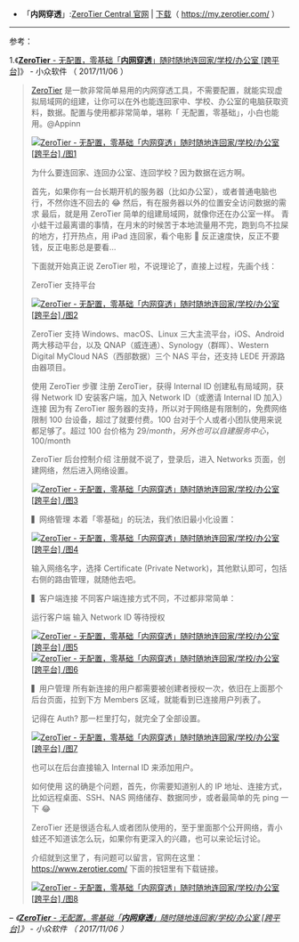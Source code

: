 - 「**内网穿透**」:[ZeroTier Central 官网](https://my.zerotier.com/)  | [下载](https://download.zerotier.com/dist/ZeroTier%20One.msi)（ https://my.zerotier.com/ ）

------------------------------------------------------

参考：

1.《[**ZeroTier** - 无配置，零基础「**内网穿透**」随时随地连回家/学校/办公室 [跨平台]](https://www.appinn.com/zerotier-one/)》 - 小众软件 （ 2017/11/06 ）

<blockquote cite="https://www.appinn.com/zerotier-one/">
     
  [ZeroTier](https://www.appinn.com/zerotier-one/) 是一款非常简单易用的内网穿透工具，不需要配置，就能实现虚拟局域网的组建，让你可以在外也能连回家中、学校、办公室的电脑获取资料，数据。配置与使用都非常简单，堪称「 无配置，零基础」，小白也能用。@Appinn

<a href="https://www.appinn.com/zerotier-one/">
<img src="https://camo.githubusercontent.com/d1c5011ad4c8fd14bb9dff584e271e9b031c3f36/68747470733a2f2f696d67332e617070696e6e2e636f6d2f696d616765732f3230313731312f6466696939736a77306165376964732d322e6a7067216f" border="0" alt="ZeroTier - 无配置，零基础「内网穿透」随时随地连回家/学校/办公室 [跨平台] /图1" title="ZeroTier - 无配置，零基础「内网穿透」随时随地连回家/学校/办公室 [跨平台] /图1"></a>

为什么要连回家、连回办公室、连回学校？因为数据在远方啊。

首先，如果你有一台长期开机的服务器（比如办公室），或者普通电脑也行，不然你连不回去的 😂
然后，有在服务器以外的位置安全访问数据的需求
最后，就是用 ZeroTier 简单的组建局域网，就像你还在办公室一样。
青小蛙干过最离谱的事情，在月末的时候苦于本地流量用不完，跑到鸟不拉屎的地方，打开热点，用 iPad 连回家，看个电影 🤤 反正速度快，反正不要钱，反正电影总是要看…

下面就开始真正说 ZeroTier 啦，不说理论了，直接上过程，先画个线：

ZeroTier 支持平台

<a href="https://www.appinn.com/zerotier-one/">
<img src="https://camo.githubusercontent.com/1af904aef93d09e5a25f651e5dcecc091392ad99/68747470733a2f2f696d67332e617070696e6e2e636f6d2f696d616765732f3230313731312f64636a72383471767761616575397a2e6a7067216f" border="0" alt="ZeroTier - 无配置，零基础「内网穿透」随时随地连回家/学校/办公室 [跨平台] /图2" title="ZeroTier - 无配置，零基础「内网穿透」随时随地连回家/学校/办公室 [跨平台] /图2"></a>

ZeroTier 支持 Windows、macOS、Linux 三大主流平台，iOS、Android 两大移动平台，以及 QNAP（威连通）、Synology（群晖）、Western Digital MyCloud NAS（西部数据）三个 NAS 平台，还支持 LEDE 开源路由器项目。

使用 ZeroTier 步骤
注册 ZeroTier，获得 Internal ID
创建私有局域网，获得 Network ID
安装客户端，加入 Network ID（或邀请 Internal ID 加入）
连接
因为有 ZeroTier 服务器的支持，所以对于网络是有限制的，免费网络限制 100 台设备，超过了就要付费。100 台对于个人或者小团队使用来说都足够了。超过 100 台价格为 $29/month，另外也可以自建服务中心，$100/month

ZeroTier 后台控制介绍
注册就不说了，登录后，进入 Networks 页面，创建网络，然后进入网络设置。

<a href="https://www.appinn.com/zerotier-one/">
<img src="https://camo.githubusercontent.com/a30e26596623dee499cc9067f618ac11dca0d29d/68747470733a2f2f696d67332e617070696e6e2e636f6d2f696d616765732f3230313731312f323031372d31312d3036312e6a7067216f" border="0" alt="ZeroTier - 无配置，零基础「内网穿透」随时随地连回家/学校/办公室 [跨平台] /图3" title="ZeroTier - 无配置，零基础「内网穿透」随时随地连回家/学校/办公室 [跨平台] /图3"></a>

▍网络管理
本着「零基础」的玩法，我们依旧最小化设置：

<a href="https://www.appinn.com/zerotier-one/">
<img src="https://camo.githubusercontent.com/57ee2e252382413a9b898f7f4c04eb73850ddd4e/68747470733a2f2f696d67332e617070696e6e2e636f6d2f696d616765732f3230313731312f323031372d31312d3036322e6a7067216f" border="0" alt="ZeroTier - 无配置，零基础「内网穿透」随时随地连回家/学校/办公室 [跨平台] /图4" title="ZeroTier - 无配置，零基础「内网穿透」随时随地连回家/学校/办公室 [跨平台] /图4"></a>

输入网络名字，选择 Certificate (Private Network)，其他默认即可，包括右侧的路由管理，就随他去吧。

▍客户端连接
不同客户端连接方式不同，不过都非常简单：

运行客户端
输入 Network ID
等待授权

<a href="https://www.appinn.com/zerotier-one/">
<img src="https://camo.githubusercontent.com/e144af42421ffd319420a1f7c3987b959c6e1882/68747470733a2f2f696d67332e617070696e6e2e636f6d2f696d616765732f3230313731312f7a65726f746965725f64656d6f2d312d303030332e6a7067216f" border="0" alt="ZeroTier - 无配置，零基础「内网穿透」随时随地连回家/学校/办公室 [跨平台] /图5" title="ZeroTier - 无配置，零基础「内网穿透」随时随地连回家/学校/办公室 [跨平台] /图5"></a>

<a href="https://www.appinn.com/zerotier-one/">
<img src="https://camo.githubusercontent.com/f4b2bad82545921369655da438c1086446e0ada0/68747470733a2f2f696d67332e617070696e6e2e636f6d2f696d616765732f3230313731312f7a65726f6d6f62696c652e6a7067216f" border="0" alt="ZeroTier - 无配置，零基础「内网穿透」随时随地连回家/学校/办公室 [跨平台] /图6" title="ZeroTier - 无配置，零基础「内网穿透」随时随地连回家/学校/办公室 [跨平台] /图6"></a>

▍用户管理
所有新连接的用户都需要被创建者授权一次，依旧在上面那个后台页面，拉到下方 Members 区域，就能看到已连接用户列表了。

记得在 Auth? 那一栏里打勾，就完全了全部设置。

<a href="https://www.appinn.com/zerotier-one/">
<img src="https://camo.githubusercontent.com/38a875ba983b4ce8cd6f832a7927c3bdc9ca50d6/68747470733a2f2f696d67332e617070696e6e2e636f6d2f696d616765732f3230313731312f7a65726f746965725f64656d6f2e6a7067216f" border="0" alt="ZeroTier - 无配置，零基础「内网穿透」随时随地连回家/学校/办公室 [跨平台] /图7" title="ZeroTier - 无配置，零基础「内网穿透」随时随地连回家/学校/办公室 [跨平台] /图7"></a>

也可以在后台直接输入 Internal ID 来添加用户。

如何使用
这的确是个问题，首先，你需要知道别人的 IP 地址、连接方式，比如远程桌面、SSH、NAS 网络储存、数据同步，或者最简单的先 ping 一下 😂

ZeroTier 还是很适合私人或者团队使用的，至于里面那个公开网络，青小蛙还不知道该怎么玩，如果你有更深入的兴趣，也可以来论坛讨论。

介绍就到这里了，有问题可以留言，官网在这里：https://www.zerotier.com/ 下面的按钮里有下载链接。


<a href="https://d.appinn.com/zerotier-one/">
<img src="https://camo.githubusercontent.com/9aea2131f01f27d705443142b61910ea5f9918cf/68747470733a2f2f696d67332e617070696e6e2e636f6d2f696d616765732f3230313530372f646f776e2e706e67" border="0" alt="ZeroTier - 无配置，零基础「内网穿透」随时随地连回家/学校/办公室 [跨平台] /图8" title="ZeroTier - 无配置，零基础「内网穿透」随时随地连回家/学校/办公室 [跨平台] /图8"></a>


</blockquote>

<cite>– 《[**ZeroTier** - 无配置，零基础「**内网穿透**」随时随地连回家/学校/办公室 [跨平台]](https://www.appinn.com/zerotier-one/)》 - 小众软件 （ 2017/11/06 ）</cite>
